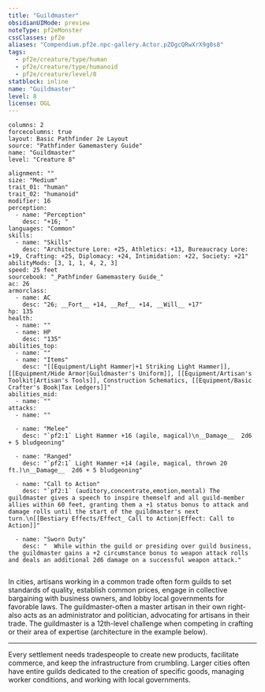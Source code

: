 ```yaml
---
title: "Guildmaster"
obsidianUIMode: preview
noteType: pf2eMonster
cssClasses: pf2e
aliases: "Compendium.pf2e.npc-gallery.Actor.pZOgcQRwXrX9g0s8" 
tags:
  - pf2e/creature/type/human
  - pf2e/creature/type/humanoid
  - pf2e/creature/level/8
statblock: inline
name: "Guildmaster"
level: 8
license: OGL
---
```


```statblock
columns: 2
forcecolumns: true
layout: Basic Pathfinder 2e Layout
source: "Pathfinder Gamemastery Guide"
name: "Guildmaster"
level: "Creature 8"

alignment: ""
size: "Medium"
trait_01: "human"
trait_02: "humanoid"
modifier: 16
perception:
  - name: "Perception"
    desc: "+16; "
languages: "Common"
skills:
  - name: "Skills"
    desc: "Architecture Lore: +25, Athletics: +13, Bureaucracy Lore: +19, Crafting: +25, Diplomacy: +24, Intimidation: +22, Society: +21"
abilityMods: [3, 1, 1, 4, 2, 3]
speed: 25 feet
sourcebook: "_Pathfinder Gamemastery Guide_"
ac: 26
armorclass:
  - name: AC
    desc: "26; __Fort__ +14, __Ref__ +14, __Will__ +17"
hp: 135
health:
  - name: ""
  - name: HP
    desc: "135"
abilities_top:
  - name: ""
  - name: "Items"
    desc: "[[Equipment/Light Hammer|+1 Striking Light Hammer]], [[Equipment/Hide Armor|Guildmaster's Uniform]], [[Equipment/Artisan's Toolkit|Artisan's Tools]], Construction Schematics, [[Equipment/Basic Crafter's Book|Tax Ledgers]]"
abilities_mid:
  - name: ""
attacks:
  - name: ""

  - name: "Melee"
    desc: "`pf2:1` Light Hammer +16 (agile, magical)\n__Damage__  2d6 + 5 bludgeoning"

  - name: "Ranged"
    desc: "`pf2:1` Light Hammer +14 (agile, magical, thrown 20 ft.)\n__Damage__  2d6 + 5 bludgeoning"

  - name: "Call to Action"
    desc: "`pf2:1` (auditory,concentrate,emotion,mental) The guildmaster gives a speech to inspire themself and all guild-member allies within 60 feet, granting them a +1 status bonus to attack and damage rolls until the start of the guildmaster's next turn.\n[[Bestiary Effects/Effect_ Call to Action|Effect: Call to Action]]"

  - name: "Sworn Duty"
    desc: "  While within the guild or presiding over guild business, the guildmaster gains a +2 circumstance bonus to weapon attack rolls and deals an additional 2d6 damage on a successful weapon attack."
 
```



In cities, artisans working in a common trade often form guilds to set standards of quality, establish common prices, engage in collective bargaining with business owners, and lobby local governments for favorable laws. The guildmaster-often a master artisan in their own right-also acts as an administrator and politician, advocating for artisans in their trade. The guildmaster is a 12th-level challenge when competing in crafting or their area of expertise (architecture in the example below).

* * *

Every settlement needs tradespeople to create new products, facilitate commerce, and keep the infrastructure from crumbling. Larger cities often have entire guilds dedicated to the creation of specific goods, managing worker conditions, and working with local governments.

